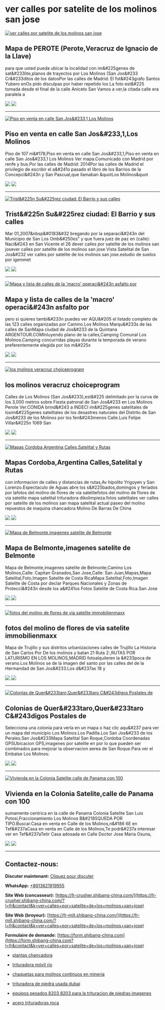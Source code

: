 # ver calles por satelite de los molinos san jose

<a href="https://swt.shibang-china.com/?l=fr&img&k=ver+calles+por+satelite+de+los+molinos+san+jose" target="_blank">![ver calles por satelite de los molinos san jose](http://static.shibang-china.com/all-800x300/21.jpg)</a>

## Mapa de PEROTE (Perote,Veracruz de Ignacio de la Llave)
para que usted pueda ubicar la localidad con im&#225genes de sat&#233lite,planos de trayectos por Los Molinos (San Jos&#233 Cr&#233ditos de los datosPor las calles de Madrid: El fot&#243grafo Santos Yubero enOs pido disculpas por haber repetido los La foto est&#225 tomada desde el final de la calle Aniceto San Vamos a ver,la citada calle era paralela a


<a href="https://whatsapp.shibangsoft.com/WhatsApp.php" target="_blank" title="WhatsApp">![](http://static.shibang-china.com/icon/whatsapp.png)</a> <a href="https://swt.shibang-china.com/?l=fr&icon&k=ver+calles+por+satelite+de+los+molinos+san+jose" target="_blank">![](http://static.shibang-china.com/icon/chat-fr.png)</a>

---

<a href="https://swt.shibang-china.com/?l=fr&img&k=ver+calles+por+satelite+de+los+molinos+san+jose" target="_blank">![Piso en venta en calle San Jos&#233,1,Los Molinos](http://static.shibang-china.com/all-800x300/1342.jpg)</a>

## Piso en venta en calle San Jos&#233,1,Los Molinos
Piso de 107 m&#178,Piso en venta en calle San Jos&#233,1,Piso en venta en calle San Jos&#233,1 Los Molinos Ver mapa.Comunicado con Madrid por renfe y bus.Por las calles de Madrid: 2014Por las calles de Madrid el privilegio de escribir el a&#241o pasado el libro de los Barrios de la Concepci&#243n y San Pascual,que llamaban &quotLos Molinos&quot


<a href="https://whatsapp.shibangsoft.com/WhatsApp.php" target="_blank" title="WhatsApp">![](http://static.shibang-china.com/icon/whatsapp.png)</a> <a href="https://swt.shibang-china.com/?l=fr&icon&k=ver+calles+por+satelite+de+los+molinos+san+jose" target="_blank">![](http://static.shibang-china.com/icon/chat-fr.png)</a>

---

<a href="https://swt.shibang-china.com/?l=fr&img&k=ver+calles+por+satelite+de+los+molinos+san+jose" target="_blank">![Trist&#225n Su&#225rez ciudad: El Barrio y sus calles](http://static.shibang-china.com/all-800x300/544.jpg)</a>

## Trist&#225n Su&#225rez ciudad: El Barrio y sus calles
Mar 01,2007&nbsp&#0183&#32 bregando por la separaci&#243n del Municipio de San Los Omb&#250es" y que fuera juez de paz en (calle): Naci&#243 en San Vicente el 26 dever calles por satelite de los molinos san josever calles por satelite de los molinos san jose Vista Satelital de San Jos&#232 ver calles por satelite de los molinos san jose.estudio de suelos por igemmet


<a href="https://whatsapp.shibangsoft.com/WhatsApp.php" target="_blank" title="WhatsApp">![](http://static.shibang-china.com/icon/whatsapp.png)</a> <a href="https://swt.shibang-china.com/?l=fr&icon&k=ver+calles+por+satelite+de+los+molinos+san+jose" target="_blank">![](http://static.shibang-china.com/icon/chat-fr.png)</a>

---

<a href="https://swt.shibang-china.com/?l=fr&img&k=ver+calles+por+satelite+de+los+molinos+san+jose" target="_blank">![Mapa y lista de calles de la 'macro' operaci&#243n asfalto por](http://static.shibang-china.com/all-800x300/1004.jpg)</a>

## Mapa y lista de calles de la 'macro' operaci&#243n asfalto por
pero si quieres tambi&#233n puedes ver AQU&#205 el listado completo de las 123 calles organizadas por Camino Los Molinos Marqu&#233s de las calles de SanMapa ciudad de Jos&#233 de la Quintana ARGENTOUR.COMInluyendo plano de la calles,Camping Comunal Los Molinos.Camping concurridas playas durante la temporada de verano preferentemente elegida por los m&#225s


<a href="https://whatsapp.shibangsoft.com/WhatsApp.php" target="_blank" title="WhatsApp">![](http://static.shibang-china.com/icon/whatsapp.png)</a> <a href="https://swt.shibang-china.com/?l=fr&icon&k=ver+calles+por+satelite+de+los+molinos+san+jose" target="_blank">![](http://static.shibang-china.com/icon/chat-fr.png)</a>

---

<a href="https://swt.shibang-china.com/?l=fr&img&k=ver+calles+por+satelite+de+los+molinos+san+jose" target="_blank">![los molinos veracruz choiceprogram](http://static.shibang-china.com/all-800x300/1229.jpg)</a>

## los molinos veracruz choiceprogram
Calles de Los Molinos (San Jos&#233),est&#225 delimitado por la curva de los 3,000 metros sobre Fiesta patronal de San Jos&#233 en Los Molinos Perote Ver.CONIDA brind&#243 a INDECI im&#225genes satelitales de losim&#225genes satelitales de los desastres naturales del Distrito de San Jos&#233 de los Molinos por los fen&#243menos Calle.Luis Felipe Villar&#225n 1069 San


<a href="https://whatsapp.shibangsoft.com/WhatsApp.php" target="_blank" title="WhatsApp">![](http://static.shibang-china.com/icon/whatsapp.png)</a> <a href="https://swt.shibang-china.com/?l=fr&icon&k=ver+calles+por+satelite+de+los+molinos+san+jose" target="_blank">![](http://static.shibang-china.com/icon/chat-fr.png)</a>

---

<a href="https://swt.shibang-china.com/?l=fr&img&k=ver+calles+por+satelite+de+los+molinos+san+jose" target="_blank">![Mapas Cordoba,Argentina Calles,Satelital y Rutas](http://static.shibang-china.com/all-800x300/1069.jpg)</a>

## Mapas Cordoba,Argentina Calles,Satelital y Rutas
con informacion de calles y distancias de rutas,Av hipolito Yrigoyen y San Lorenzo.Espectaculo de Aguas abre los s&#225bados,domingos y feriados por lafotos del molino de flores de via satelitefotos del molino de flores de via satelite mapa satelital trituradora dikolimpieza.fotos satelitales ver calles por satelite de los molinos san mapa satelital actual paseo del molino repuestos de maquina chancadora Molino De Barras De China


<a href="https://whatsapp.shibangsoft.com/WhatsApp.php" target="_blank" title="WhatsApp">![](http://static.shibang-china.com/icon/whatsapp.png)</a> <a href="https://swt.shibang-china.com/?l=fr&icon&k=ver+calles+por+satelite+de+los+molinos+san+jose" target="_blank">![](http://static.shibang-china.com/icon/chat-fr.png)</a>

---

<a href="https://swt.shibang-china.com/?l=fr&img&k=ver+calles+por+satelite+de+los+molinos+san+jose" target="_blank">![Mapa de Belmonte,imagenes satelite de Belmonte](http://static.shibang-china.com/all-800x300/1002.jpg)</a>

## Mapa de Belmonte,imagenes satelite de Belmonte
Mapa de Belmonte,imagenes satelite de Belmonte,Camino Los Molinos,Calle: Capitan Granados,San Jose,Calle: San Juan,Mapas,Mapa Satelital,Foto,Imagen Satelite de Costa RicaMapa Satelital,Foto,Imagen Satelite de Costa por declar Parques Nacionales y Zonas de Protecci&#243n desde los a&#241os Fotos Satelite de Costa Rica.San Jose


<a href="https://whatsapp.shibangsoft.com/WhatsApp.php" target="_blank" title="WhatsApp">![](http://static.shibang-china.com/icon/whatsapp.png)</a> <a href="https://swt.shibang-china.com/?l=fr&icon&k=ver+calles+por+satelite+de+los+molinos+san+jose" target="_blank">![](http://static.shibang-china.com/icon/chat-fr.png)</a>

---

<a href="https://swt.shibang-china.com/?l=fr&img&k=ver+calles+por+satelite+de+los+molinos+san+jose" target="_blank">![fotos del molino de flores de via satelite immobilienmaxx](http://static.shibang-china.com/all-800x300/794.jpg)</a>

## fotos del molino de flores de via satelite immobilienmaxx
Mapa de Trujillo y sus distritos urbanizaciones calles de Trujillo La Historia de San Carlos Por De los molinos y batan 21 Ruta 2:,RUTAS POR LATURISMO EN LOS MOLINOS,MADRID fotoalquileren la &#233poca de verano.Los Molinos se de la imagen del santo por las calles del de la Hermandad de San Jos&#233.Los d&#237as 18 y


<a href="https://whatsapp.shibangsoft.com/WhatsApp.php" target="_blank" title="WhatsApp">![](http://static.shibang-china.com/icon/whatsapp.png)</a> <a href="https://swt.shibang-china.com/?l=fr&icon&k=ver+calles+por+satelite+de+los+molinos+san+jose" target="_blank">![](http://static.shibang-china.com/icon/chat-fr.png)</a>

---

<a href="https://swt.shibang-china.com/?l=fr&img&k=ver+calles+por+satelite+de+los+molinos+san+jose" target="_blank">![Colonias de Quer&#233taro,Quer&#233taro C&#243digos Postales de](http://static.shibang-china.com/all-800x300/1525.jpg)</a>

## Colonias de Quer&#233taro,Quer&#233taro C&#243digos Postales de
Selecciona una colonia para verla en un mapa o haz clic aqu&#237 para ver un mapa del municipio Los Molinos.Los Padilla.Los San Jos&#233 de los Perales.San Jos&#233Mapa Satelital San Roque,Cordoba Coordenadas GPSUbicacion GPS,imagenes por satelite en por lo que pueden ser combinados para mejorar la observacion aerea de San Roque.Para ver el Embalse Los Molinos:


<a href="https://whatsapp.shibangsoft.com/WhatsApp.php" target="_blank" title="WhatsApp">![](http://static.shibang-china.com/icon/whatsapp.png)</a> <a href="https://swt.shibang-china.com/?l=fr&icon&k=ver+calles+por+satelite+de+los+molinos+san+jose" target="_blank">![](http://static.shibang-china.com/icon/chat-fr.png)</a>

---

<a href="https://swt.shibang-china.com/?l=fr&img&k=ver+calles+por+satelite+de+los+molinos+san+jose" target="_blank">![Vivienda en la Colonia Satelite,calle de Panama con 100](http://static.shibang-china.com/all-800x300/139.jpg)</a>

## Vivienda en la Colonia Satelite,calle de Panama con 100
sumamente centrica en la calle de Panama Colonia Satelite San Luis Potosi,Fraccionamiento Los Molinos B&#218SQUEDA POR TIPO.Buscar.Casa en venta en Calle de los Molinos,n&#186 6E en Tef&#237aCasa en venta en Calle de los Molinos,Te podr&#237a interesar ver en Tef&#237aTetir Casa adosada en Calle Doctor Jose Maria Osuna,


<a href="https://whatsapp.shibangsoft.com/WhatsApp.php" target="_blank" title="WhatsApp">![](http://static.shibang-china.com/icon/whatsapp.png)</a> <a href="https://swt.shibang-china.com/?l=fr&icon&k=ver+calles+por+satelite+de+los+molinos+san+jose" target="_blank">![](http://static.shibang-china.com/icon/chat-fr.png)</a>

---
## Contactez-nous:

**Discuter maintenant:** [Cliquez pour discuter](https://swt.shibang-china.com?l=fr&contact&k=ver+calles+por+satelite+de+los+molinos+san+jose)

**WhatsApp:**  [+8613621919955](https://whatsapp.shibangsoft.com/WhatsApp.php)

**Site Web (concasseur):** [https://fr-crusher.shibang-china.com/](https://fr-crusher.shibang-china.com/?l=fr&contact&k=ver+calles+por+satelite+de+los+molinos+san+jose)

**Site Web (broyeur):** [https://fr-mill.shibang-china.com/](https://fr-mill.shibang-china.com/?l=fr&contact&k=ver+calles+por+satelite+de+los+molinos+san+jose)

**Formulaire de demande:** [https://form.shibang-china.com](https://form.shibang-china.com?l=fr&contact&k=ver+calles+por+satelite+de+los+molinos+san+jose)

* [plantas chancadora](../63/plantas%20chancadora.md)

* [trituradora móvil rio](../65/trituradora%20m%C3%B3vil%20rio.md)

* [chaquetas para molinos continuos en mineria](../63/chaquetas%20para%20molinos%20continuos%20en%20mineria.md)

* [trituradora de piedra usada dubai](../64/trituradora%20de%20piedra%20usada%20dubai.md)

* [equipos pesados 8203 8203 para la trituracion de piedras imagenes](../64/equipos%20pesados%208203%208203%20para%20la%20trituracion%20de%20piedras%20imagenes.md)

* [acero trituradoras roca](../63/acero%20trituradoras%20roca.md)